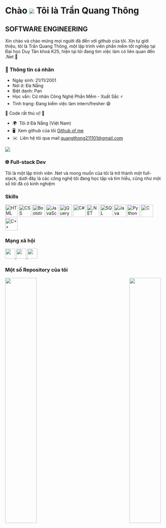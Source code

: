 Chào ![](https://user-images.githubusercontent.com/18350557/176309783-0785949b-9127-417c-8b55-ab5a4333674e.gif) Tôi là Trần Quang Thông
=====================================================================================================================================

SOFTWARE ENGINEERING
----------------------------

Xin chào và chào mừng mọi người đã đến với github của tôi. Xin tự giới thiệu, tôi là Trần Quang Thông, một lập trình viên phần mềm tốt nghiệp tại Đại học Duy Tân khoá K25, hiện tại tôi đang tìm việc làm có liên quan đến .Net 🤔

### 💼 Thông tin cá nhân

* Ngày sinh: 21/11/2001
* Nơi ở: Đà Nẵng
* Biệt danh: Pan
* Học vấn: Cử nhân Công Nghệ Phần Mềm - Xuất Sắc ⚡
* Tình trạng: Đang kiếm việc làm intern/fresher 😄

🚀 Code rất thú vị! 🚀

* 🌍  Tôi ở Đà Nẵng (Việt Nam)
* 🖥️  Xem github của tôi [Github of me](https://github.com/thong21112001)
* ✉️  Liên hệ tôi qua mail [quangthong211101@gmail.com](mailto:quangthong211101@gmail.com)

<a href="https://github.com/thong21112001" target="_blank" rel="noreferrer"><img
src="https://img.shields.io/github/followers/thong21112001?logo=github&style=for-the-badge&color=0891b2&labelColor=1c1917" /></a>

### 🌐 Full-stack Dev

Tôi là một lập trình viên .Net và mong muốn của tôi là trở thành một full-stack, dưới đây là các công nghệ tôi đang học tập và tìm hiểu, cũng như một số tôi đã có kinh nghiệm

### Skills

<p align="left">
  <img src="https://cdn.jsdelivr.net/gh/devicons/devicon/icons/html5/html5-original.svg" alt="HTML" width="40" height="40"/>
  <img src="https://cdn.jsdelivr.net/gh/devicons/devicon/icons/css3/css3-original.svg" alt="CSS" width="40" height="40"/>
  <img src="https://cdn.jsdelivr.net/gh/devicons/devicon/icons/bootstrap/bootstrap-original.svg" alt="Bootstrap" width="40" height="40"/>
  <img src="https://cdn.jsdelivr.net/gh/devicons/devicon/icons/javascript/javascript-original.svg" alt="JavaScript" width="40" height="40"/>
  <img src="https://cdn.jsdelivr.net/gh/devicons/devicon/icons/jquery/jquery-original.svg" alt="jQuery" width="40" height="40"/>
  <img src="https://cdn.jsdelivr.net/gh/devicons/devicon/icons/csharp/csharp-original.svg" alt="C#" width="40" height="40"/>
  <img src="https://cdn.jsdelivr.net/gh/devicons/devicon/icons/dotnetcore/dotnetcore-original.svg" alt=".NET" width="40" height="40"/>
  <img src="https://cdn.jsdelivr.net/gh/devicons/devicon/icons/microsoftsqlserver/microsoftsqlserver-plain.svg" alt="SQL Server" width="40" height="40"/>
  <img src="https://cdn.jsdelivr.net/gh/devicons/devicon/icons/java/java-original.svg" alt="Java" width="40" height="40"/>
  <img src="https://cdn.jsdelivr.net/gh/devicons/devicon/icons/python/python-original.svg" alt="Python" width="40" height="40"/>
  <img src="https://cdn.jsdelivr.net/gh/devicons/devicon/icons/c/c-original.svg" alt="C" width="40" height="40"/>
  <img src="https://cdn.jsdelivr.net/gh/devicons/devicon/icons/cplusplus/cplusplus-original.svg" alt="C++" width="40" height="40"/>
</p>

### Mạng xã hội

<p>
 <a href="https://www.linkedin.com/in/quang-thong-tran-4885b3238/" target="_blank" rel="noreferrer">
    <picture>
      <source media="(prefers-color-scheme: dark)" srcset="https://raw.githubusercontent.com/danielcranney/readme-generator/main/public/icons/socials/linkedin-dark.svg" />
      <source media="(prefers-color-scheme: light)" srcset="https://raw.githubusercontent.com/danielcranney/readme-generator/main/public/icons/socials/linkedin.svg" />
      <img src="https://raw.githubusercontent.com/danielcranney/readme-generator/main/public/icons/socials/linkedin.svg" width="32" height="32" />
    </picture>
  </a>
  <a href="https://www.facebook.com/quangthong211101" target="_blank" rel="noreferrer">
    <picture>
      <source media="(prefers-color-scheme: dark)" srcset="https://raw.githubusercontent.com/danielcranney/readme-generator/main/public/icons/socials/facebook-dark.svg" />
      <source media="(prefers-color-scheme: light)" srcset="https://raw.githubusercontent.com/danielcranney/readme-generator/main/public/icons/socials/facebook.svg" />
      <img src="https://raw.githubusercontent.com/danielcranney/readme-generator/main/public/icons/socials/facebook.svg" width="32" height="32" />
    </picture>
  </a>
  <a href="https://github.com/thong21112001" target="_blank" rel="noreferrer">
    <picture>
      <source media="(prefers-color-scheme: dark)" srcset="https://raw.githubusercontent.com/danielcranney/readme-generator/main/public/icons/socials/github-dark.svg" />
      <source media="(prefers-color-scheme: light)" srcset="https://raw.githubusercontent.com/danielcranney/readme-generator/main/public/icons/socials/github.svg" />
      <img src="https://raw.githubusercontent.com/danielcranney/readme-generator/main/public/icons/socials/github.svg" width="32" height="32" />
    </picture>
  </a>
</p>

### Một số Repository của tôi

<div width="100%" align="center"><a href="https://github.com/Vetrivel-VP/foodapp-yt-mar22" align="left"><img align="left" width="45%" src="https://github-readme-stats.vercel.app/api/pin/?username=Vetrivel-VP&repo=foodapp-yt-mar22&title_color=0891b2&text_color=ffffff&icon_color=0891b2&bg_color=1c1917&hide_border=true&locale=en" /></a><a href="https://github.com/Vetrivel-VP/musicapp-mernstack" align="right"><img align="right" width="45%" src="https://github-readme-stats.vercel.app/api/pin/?username=Vetrivel-VP&repo=musicapp-mernstack&title_color=0891b2&text_color=ffffff&icon_color=0891b2&bg_color=1c1917&hide_border=true&locale=en" /></a></div><br /><br /><br /><br /><br /><br /><br />
